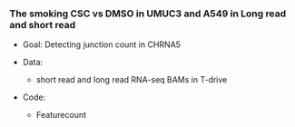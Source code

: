 ### The smoking CSC vs DMSO in UMUC3 and A549 in Long read and short read
- Goal:
  Detecting junction count in CHRNA5 

- Data:
  - short read and long read RNA-seq BAMs in T-drive

- Code:
  - Featurecount

